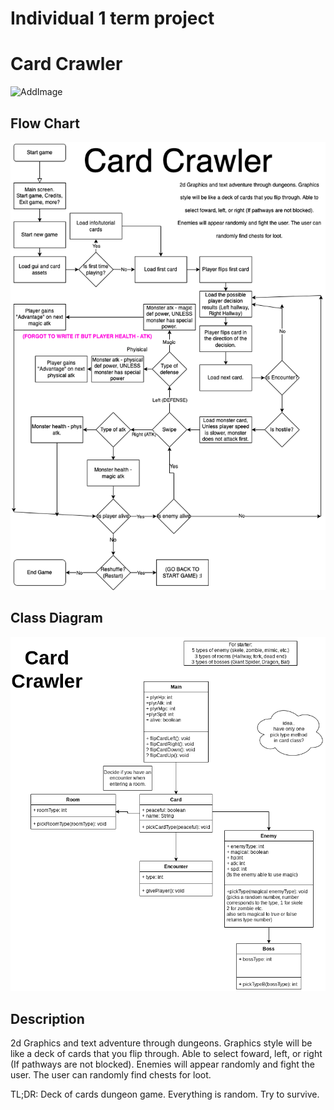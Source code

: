 # Individual 1 term project

# Card Crawler

![AddImage]()

## Flow Chart

![Flowchart](https://github.com/MarsMatthew/CardCrawler/blob/main/images/Card%20Crawler.drawio%20(1).png?raw=true)

## Class Diagram

![CardCrawler Class Diagram](https://github.com/MarsMatthew/CardCrawler/blob/main/images/Card%20Crawler%20class%20diagram.drawio.png?raw=true)

## Description
2d Graphics and text adventure through dungeons. Graphics style will be like a deck of cards that you flip through. Able to select foward, left, or right (If pathways are not blocked). Enemies will appear randomly and fight the user. The user can randomly find chests for loot.

TL;DR: Deck of cards dungeon game. Everything is random. Try to survive.

